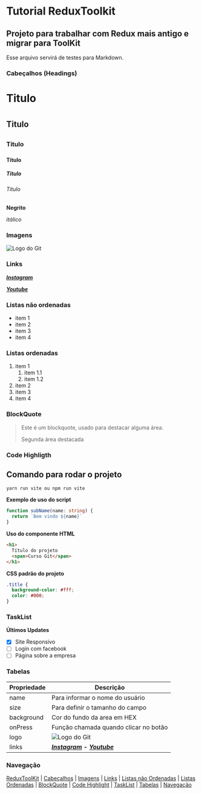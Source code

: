# **Tutorial ReduxToolkit**

## **Projeto para trabalhar com Redux mais antigo e migrar para ToolKit**

Esse arquivo servirá de testes para Markdown.

### **Cabeçalhos (Headings)**

# Titulo <h1>

## Titulo <h2>

### Titulo <h3>

#### Titulo <h4>

##### Titulo <h5>

###### Titulo <h6>

**Negrito**

_itálico_

### Imagens

![Logo do Git](https://sujeitoprogramador.com/wp-content/uploads/2021/04/gitimage.png)

### Links

[**_Instagram_**](https://instagram.com/sujeitoprogramador)

[**_Youtube_**](https://youtube.com/c/sujeitoprogramador)

### Listas não ordenadas

- item 1
- item 2
- item 3
- item 4

### Listas ordenadas

1. item 1
   1. item 1.1
   2. item 1.2
2. item 2
3. item 3
4. item 4

### BlockQuote

> Este é um blockquote, usado para destacar alguma área.
>
> Segunda área destacada

### Code Highligth

## Comando para rodar o projeto

```
yarn run vite ou npm run vite

```

**Exemplo de uso do script**

```ts
function subName(name: string) {
  return `Bem vindo ${name}`
}
```

**Uso do componente HTML**

```html
<h1>
  Título do projeto
  <span>Curso Git</span>
</h1>
```

**CSS padrão do projeto**

```css
.title {
  background-color: #fff;
  color: #000;
}
```

### TaskList

**Últimos Updates**

- [x] Site Responsivo
- [ ] Login com facebook
- [ ] Página sobre a empresa

### Tabelas

| Propriedade | Descrição                                                                                                                   |
| ----------- | --------------------------------------------------------------------------------------------------------------------------- |
| name        | Para informar o nome do usuário                                                                                             |
| size        | Para definir o tamanho do campo                                                                                             |
| background  | Cor do fundo da area em HEX                                                                                                 |
| onPress     | Função chamada quando clicar no botão                                                                                       |
| logo        | ![Logo do Git](https://sujeitoprogramador.com/wp-content/uploads/2021/04/gitimage.png)                                      |
| links       | [**_Instagram_**](https://instagram.com/sujeitoprogramador) **-** [**_Youtube_**](https://youtube.com/c/sujeitoprogramador) |

### Navegação

[ReduxToolKit](#tutorial-reduxtoolkit) |
[Cabeçalhos](#cabeçalhos-headings) |
[Imagens](#imagens) |
[Links](#links) |
[Listas não Ordenadas](#listas-não-ordenadas) |
[Listas Ordenadas](#listas-ordenadas) |
[BlockQuote](#blockquote) |
[Code Highlight](#code-highligth) |
[TaskList](#tasklist) |
[Tabelas](#tabelas) |
[Navegação](#navegação)
